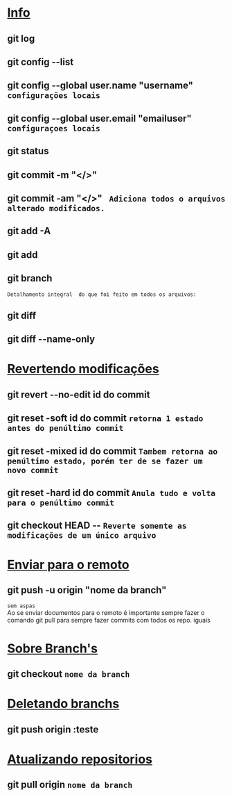 # [Info]()
## git log
## git config --list 
## git config --global user.name "username" ``configurações locais``
## git config --global user.email "emailuser" ``configuraçoes locais``
## git status
## git commit  -m "</>"
## git commit  -am "</>" `` Adiciona todos o arquivos alterado modificados.``
## git add -A
## git add 
## git branch 
``Detalhamento integral  do que foi feito em todos os arquivos:``
## git diff 
## git diff --name-only
# [Revertendo modificações]()
## git revert --no-edit id do commit
## git reset -soft  id do commit ``retorna 1 estado antes do penúltimo commit``
## git reset -mixed id do commit ``Tambem retorna ao penúltimo estado, porém ter de se fazer um novo commit``
## git reset -hard id do commit ``Anula tudo e volta para o penúltimo commit``
## git checkout HEAD -- <NOME DO ARQUIVO> ``Reverte somente as modificações de um único arquivo``

# [Enviar para o remoto]()
## git push -u origin "nome da branch"
```sem aspas```<br>
Ao se enviar documentos para o remoto é importante sempre fazer o comando git pull para sempre fazer commits com todos os repo. iguais
# [Sobre Branch's]()
## git checkout `nome da branch`

# [Deletando branchs]()
## git push origin :teste

# [Atualizando repositorios]()
## git pull origin ``nome da branch``